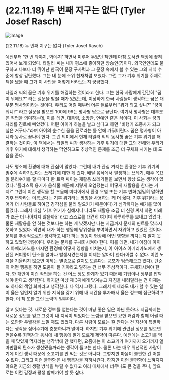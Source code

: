 # (22.11.18) 두 번째 지구는 없다 (Tyler Josef Rasch)


![image](https://user-images.githubusercontent.com/43941383/202617897-eb2a5ae8-5c8b-4dfd-b4d5-85d1202055ca.png)

(22.11.18) 두 번째 지구는 없다 (Tyler Josef Rasch)

예전부터 '한 번 봐야지, 봐야지' 하면서 미루어 두었던 책인데 마침 도서관 책장에 꽂혀 있어서 보게 되었다. 타일러 씨는 내가 평소에 좋아하던 방송인(?)이다. 외국인인데도 불구하고 나보다 더 뛰어난 한국어 문장 구사력과 그 문장 속에서 볼 수 있는 그의 지식 수준에 항상 감탄했다. 그는 내 눈에 소위 천재처럼 보였다. 그런 그가 기후 위기를 주제로 책을 냈을 때 그가 이 사안을 어떻게 바라보는지 궁금했다.

타일러 씨의 꿈은 기후 위기를 해결하는 것이라고 한다. 그는 한국 사람에게 간간히 "꿈이 뭐에요?" 라는 질문을 받을 때가 있었는데, 이상하게 한국 사람들이 생각하는 꿈은 대부분 명사형이라는 것이다. 우리도 어릴 때부터 어른 들로부터 "뭐가 되고 싶니?" "꿈이 뭐니?" 라고 질문을 받으면 100에 99는 명사형 답으로 끝난다. 여기서 명사형은 대부분은 직업을 의미하는데, 이를 테면, 대통령, 소방관, 연예인 같은 식이다. 이 사회는 꿈의 자리를 진로에 빼았겼다. 어린 아이가 하늘을 날고 싶다고 하면 "비행기 조종사가 되고 싶은 거구나."라며 아이의 순수한 꿈을 진로라는 틀 안에 가둬버린다. 꿈은 명사형이 아니라 동사로 끝나야 한다. 그런 의미에서 현재 타일러 씨의 동사형 꿈은 기후 위기를 해결하는 것이다. 이 책에서는 타일러 씨가 생각하는 기후 위기에 대한 그의 견해와 우리가 기후 위기에 대해서 생각하는 막연하고도 추상적인 문제를 조금 더 구체화 시키는 데 도움을 준다.

나도 평소에 환경에 대해 관심이 많았다. 그런데 내가 관심 가지는 환경은 기후 위기의 범주에 속하기보다는 쓰레기에 대한 게 컸다. 배달 음식에서 발생하는 쓰레기, 매주 목요일 분리수거를 할 때마다 한 트럭 싸이는 재활용 쓰레기들을 보면서 항상 드는 생각이 있었다. '플라스틱 용기가 음식물 때문에 저렇게 오염됐는데 어떻게 재활용을 한다는 거지?' 그런데 이런 생각을 할 즈음에 미디어에서 환경 오염 또는 기후 변화(엄밀히 말하면 기후 변화라는 이름보다는 기후 위기라는 명칭을 사용하는 게 더 옳다. 기후 위기라는 용어가 더 사람들로 하여금 경각심을 불러 일으키기 때문이다)가 심각하다는 얘기를 많이 들었다. 그래서 내심 '기후 위기가 심해지니 나라도 재활용 조금 더 신경 써서 하면 미래가 조금 더 나아지지 않을까?' 라고 스스로를 대견히 여기며 하루하루를 보내고 있었다. 물론 재활용을 안 하는 것보다는 하는 게 낫겠지만 나는 지금까지 문제의 핀트를 맞추지 못하고 있었다. 막연히 내가 하는 행동에 당위성을 부여하면서 자위하고 있었던 것이다. 문제를 추상적으로만 생각하고 내가 하는 행동이 현상에 어떤 영향을 끼치는지 알지 못하고 있었던 까닭이다. 우리는 문제를 구체화시켜야 한다. 이를 테면, 내가 아침에 아이스 아메리카노를 마시면 환경에 어떻게 영향을 미치는지, 이 아이스 아메리카노에서 생산된 커피콩이 탄소를 얼마나 발생시켰는지를 이제는 알아야 한다(어쩔 수 없다. 이런 노력을 기울리지 않으면 이제는 멸종으로 갈지도 모른다는 공포가 엄습해오고 있다). 단순히 어떤 행동을 하면 도움이 될 거야라고 말하는 건 너무 추상적이다. 구체화시켜야 한다. 한 개인이 이런 작업을 하는 건 어느 정도 한계가 있기 때문에 기업이나 정부를 압박해야 한다고 생각한다. 하지만 마냥 제 3자에게 맞겨놓고 지침을 내려달라는 건 이제는 또 하나의 책임 회피라고 생각한다. 나 역시 그랬다. 그래서 이제라도 내가 할 수 있는 일이 옳은 일인지 알기 위한 지식을 갖기 위해 내 시간을 투자해서 옳은 정보에 접근하려고 한다. 이 책 또한 그런 노력의 일부이다.

알고 있다는 것. 새로운 정보를 얻는다는 것이 마냥 좋은 일은 아닌 듯하다. 지금까지는 새로운 정보를 얻고 그것이 내 지식이 되었다는 느낌을 받으면 묘한 쾌감과 함께 어쩔 때는 오만한 우월감을 느낄 때도 있었다. 다른 사람이 모르는 걸 안다는 건 자신이 특별하다는 생각을 심어주기에 충분하니까 말이다. 하지만 기후 위기에 관련된 정보를 얻으면 얻을수록 죄책감과 동시에 내 행동에 알게 모르게 제약이 따른다. 예전에는 소고기를 먹을 때 맛있게 먹자라는 생각밖에 안 했다면, 요즘에는 이 소고기가 여기까지 오기까지 얼마만큼의 탄소가 생산됐을까라는 생각이 들고는 한다. 물론 나는 매우 위선적인 사람이기에 이런 생각 때문에 소고기를 안 먹는 것은 아니다. 그렇지만 마음이 불편한 건 어쩔 수 없다. 그리고 이런 불편함은 내 행복감을 저하시킨다. 하지만 이런 불편함이 느껴지지 않으면 지금의 생활 방식을 누릴 수 없다고 여러 매체에서 너무나도 큰 겁을 주니, 앞으로는 이런 감정과 평생 함께가야 할 듯 싶다.

